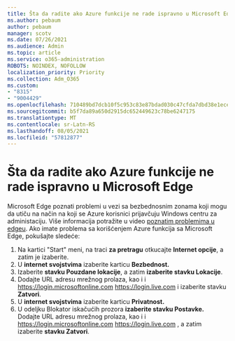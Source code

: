 ```yaml
---
title: Šta da radite ako Azure funkcije ne rade ispravno u Microsoft Edge
ms.author: pebaum
author: pebaum
manager: scotv
ms.date: 07/26/2021
ms.audience: Admin
ms.topic: article
ms.service: o365-administration
ROBOTS: NOINDEX, NOFOLLOW
localization_priority: Priority
ms.collection: Adm_O365
ms.custom:
- "8315"
- "9004429"
ms.openlocfilehash: 710489bd7dcb10f5c953c83e87bdad030c47cfda7dbd38e1eceae78bfe0d8790
ms.sourcegitcommit: b5f7da89a650d2915dc652449623c78be6247175
ms.translationtype: MT
ms.contentlocale: sr-Latn-RS
ms.lasthandoff: 08/05/2021
ms.locfileid: "57812877"
---
```

# <a name="what-to-do-if-azure-features-dont-work-properly-in-microsoft-edge"></a>Šta da radite ako Azure funkcije ne rade ispravno u Microsoft Edge

Microsoft Edge poznati problemi u vezi sa bezbednosnim zonama koji mogu da utiču na način na koji se Azure korisnici prijavčuju Windows centru za administaciju. Više informacija potražite u video [poznatim problemima u edgeu](https://go.microsoft.com/fwlink/?linkid=2140608). Ako imate problema sa korišćenjem Azure funkcija sa Microsoft Edge, pokušajte sledeće:

1. Na kartici "Start" meni, na traci **za pretragu** otkucajte **Internet opcije**, a zatim je izaberite.
1. U **internet svojstvima** izaberite karticu **Bezbednost.**
1. Izaberite **stavku Pouzdane lokacije**, a zatim **izaberite stavku Lokacije**.
1. Dodajte URL adresu mrežnog prolaza, kao i i <https://login.microsoftonline.com> <https://login.live.com> i izaberite stavku **Zatvori**.
1. U **internet svojstvima** izaberite karticu **Privatnost.**
1. U odeljku Blokator iskačućih prozora **izaberite stavku Postavke.** Dodajte URL adresu mrežnog prolaza, kao i i <https://login.microsoftonline.com> <https://login.live.com> , a zatim izaberite **stavku Zatvori**.